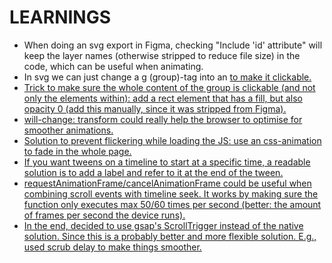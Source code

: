 # LEARNINGS

- When doing an svg export in Figma, checking "Include 'id' attribute" will keep the layer names (otherwise stripped to
  reduce file size) in the code, which can be useful when animating.
- In svg we can just change a g (group)-tag into an <a href> to make it clickable.
- Trick to make sure the whole content of the group is clickable (and not only the elements within): add a rect element
  that has a fill, but also opacity 0 (add this manually, since it was stripped from Figma).
- will-change: transform could really help the browser to optimise for smoother animations.
- Solution to prevent flickering while loading the JS: use an css-animation to fade in the whole page.
- If you want tweens on a timeline to start at a specific time, a readable solution is to add a label and refer to it at
  the end of the tween.
- requestAnimationFrame/cancelAnimationFrame could be useful when combining scroll events with timeline seek. It works
  by making sure the function only executes max 50/60 times per second (better: the amount of frames per second the
  device runs).
- In the end, decided to use gsap's ScrollTrigger instead of the native solution. Since this is a probably better and
  more flexible solution. E.g., used scrub delay to make things smoother. 